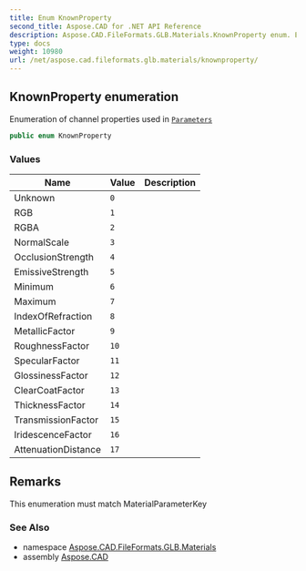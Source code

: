 ```yaml
---
title: Enum KnownProperty
second_title: Aspose.CAD for .NET API Reference
description: Aspose.CAD.FileFormats.GLB.Materials.KnownProperty enum. Enumeration of channel properties used in Parameters
type: docs
weight: 10980
url: /net/aspose.cad.fileformats.glb.materials/knownproperty/
---
```

## KnownProperty enumeration

Enumeration of channel properties used in [`Parameters`](../channelbuilder/parameters/)

```csharp
public enum KnownProperty
```

### Values

| Name | Value | Description |
| --- | --- | --- |
| Unknown | `0` |  |
| RGB | `1` |  |
| RGBA | `2` |  |
| NormalScale | `3` |  |
| OcclusionStrength | `4` |  |
| EmissiveStrength | `5` |  |
| Minimum | `6` |  |
| Maximum | `7` |  |
| IndexOfRefraction | `8` |  |
| MetallicFactor | `9` |  |
| RoughnessFactor | `10` |  |
| SpecularFactor | `11` |  |
| GlossinessFactor | `12` |  |
| ClearCoatFactor | `13` |  |
| ThicknessFactor | `14` |  |
| TransmissionFactor | `15` |  |
| IridescenceFactor | `16` |  |
| AttenuationDistance | `17` |  |

## Remarks

This enumeration must match MaterialParameterKey

### See Also

* namespace [Aspose.CAD.FileFormats.GLB.Materials](../../aspose.cad.fileformats.glb.materials/)
* assembly [Aspose.CAD](../../)


